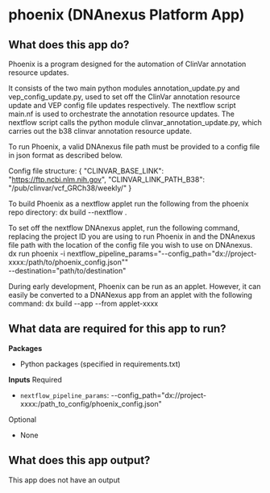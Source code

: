 <!-- dx-header -->

# phoenix (DNAnexus Platform App)

## What does this app do?

Phoenix is a program designed for the automation of ClinVar annotation resource updates.

It consists of the two main python modules annotation_update.py and vep_config_update.py, used to set off the ClinVar annotation resource update and VEP config file updates respectively.
The nextflow script main.nf is used to orchestrate the annotation resource updates.
The nextflow script calls the python module clinvar_annotation_update.py, which carries out the b38 clinvar annotation resource update.

To run Phoenix, a valid DNAnexus file path must be provided to a config file in json format as described below.

Config file structure:
{
    "CLINVAR_BASE_LINK": "https://ftp.ncbi.nlm.nih.gov",
    "CLINVAR_LINK_PATH_B38": "/pub/clinvar/vcf_GRCh38/weekly/"
}

To build Phoenix as a nextflow applet run the following from the phoenix repo directory:
dx build --nextflow .

To set off the nextflow DNAnexus applet, run the following command, replacing the project ID you are using to run Phoenix in and the DNAnexus file path with the location of the config file you wish to use on DNAnexus.
dx run phoenix -i nextflow_pipeline_params="--config_path="dx://project-xxxx:/path/to/phoenix_config.json"" \
--destination="path/to/destination"

During early development, Phoenix can be run as an applet. However, it can easily be converted to a DNANexus app from an applet with the following command:
dx build --app --from applet-xxxx


## What data are required for this app to run?

**Packages**
* Python packages (specified in requirements.txt)

**Inputs**
Required
* `nextflow_pipeline_params`: --config_path="dx://project-xxxx:/path_to_config/phoenix_config.json"

Optional
* None

## What does this app output?

This app does not have an output


